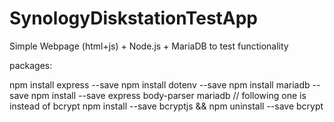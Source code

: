 # SynologyDiskstationTestApp
Simple Webpage (html+js) + Node.js + MariaDB to test functionality

packages:

npm install express --save
npm install dotenv --save
npm install mariadb --save
npm install --save express body-parser mariadb
// following one is instead of bcrypt
npm install --save bcryptjs && npm uninstall --save bcrypt
